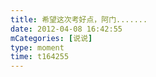 ```yaml
---
title: 希望这次考好点，阿门.......
date: 2012-04-08 16:42:55
mCategories: [说说]
type: moment
time: t164255
---
```


